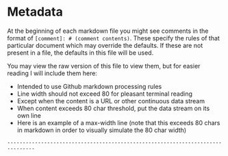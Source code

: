 [comment]: # (Markdown Metadata)
[comment]: # (Intended to use Github markdown processing rules)
[comment]: # (Line width should not exceed 80 for pleasant terminal reading)
[comment]: # (Except when the content is a URL or other continuous data stream)
[comment]: # (-----------------This line is max-width--------------------------)

# Metadata

At the beginning of each markdown file you might see comments in the format of 
`[comment]: # (comment contents)`. These specify the rules of that particular 
document which may override the defaults. If these are not present in a file, 
the defaults in this file will be used.

You may view the raw version of this file to view them, but for easier reading 
I will include them here:

- Intended to use Github markdown processing rules
- Line width should not exceed 80 for pleasant terminal reading
- Except when the content is a URL or other continuous data stream
- When content exceeds 80 char threshold, put the data stream on its own line
- Here is an example of a max-width line (note that this exceeds 80 chars in 
markdown in order to visually simulate the 80 char width)

`-------------------------------------------------------------------------------`
